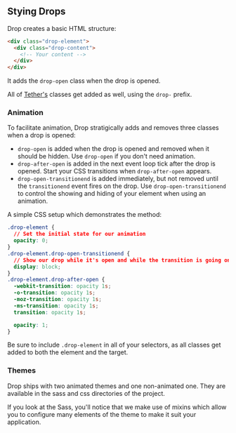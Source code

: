 ## Stying Drops

Drop creates a basic HTML structure:

```html
<div class="drop-element">
  <div class="drop-content">
    <!-- Your content -->
  </div>
</div>
```

It adds the `drop-open` class when the drop is opened.

All of [Tether's](/tether) classes get added as well, using the `drop-` prefix.

### Animation

To facilitate animation, Drop stratigically adds and removes three classes
when a drop is opened:

- `drop-open` is added when the drop is opened and removed when it should be hidden.
Use `drop-open` if you don't need animation.
- `drop-after-open` is added in the next event loop tick after the drop is opened.
Start your CSS transitions when `drop-after-open` appears.
- `drop-open-transitionend` is added immediately, but not removed until the `transitionend`
event fires on the drop. Use `drop-open-transitionend` to control the showing and hiding
of your element when using an animation.

A simple CSS setup which demonstrates the method:

```css
.drop-element {
  // Set the initial state for our animation
  opacity: 0;
}
.drop-element.drop-open-transitionend {
  // Show our drop while it's open and while the transition is going on
  display: block;
}
.drop-element.drop-after-open {
  -webkit-transition: opacity 1s;
  -o-transition: opacity 1s;
  -moz-transition: opacity 1s;
  -ms-transition: opacity 1s;
  transition: opacity 1s;

  opacity: 1;
}
```

Be sure to include `.drop-element` in all of your selectors, as all classes get added to both
the element and the target.

### Themes

Drop ships with two animated themes and one non-animated one.  They are available in the
sass and css directories of the project.

If you look at the Sass, you'll notice that we make use of mixins which allow you to configure
many elements of the theme to make it suit your application.

